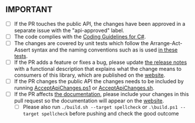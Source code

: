 <!-- Please provide a description of your changes above the IMPORTANT checklist -->


## IMPORTANT 

* [ ] If the PR touches the public API, the changes have been approved in a separate issue with the "api-approved" label.
* [ ] The code complies with the [Coding Guidelines for C#](https://www.csharpcodingguidelines.com/).
* [ ] The changes are covered by unit tests which follow the Arrange-Act-Assert syntax and the naming conventions such as is used [in these tests](../tree/main/Tests/FluentAssertions.Equivalency.Specs/MemberMatchingSpecs.cs#L51-L430).
* [ ] If the PR adds a feature or fixes a bug, please update [the release notes](../tree/main/docs/_pages/releases.md) with a functional description that explains what the change means to consumers of this library, which are published on the [website](https://awesomeassertions.org/releases).
* [ ] If the PR changes the public API the changes needs to be included by running [AcceptApiChanges.ps1](../tree/main/AcceptApiChanges.ps1) or [AcceptApiChanges.sh](../tree/main/AcceptApiChanges.sh).
* [ ] If the PR affects [the documentation](../tree/main/docs/_pages), please include your changes in this pull request so the documentation will appear on the [website](https://awesomeassertions.org/introduction).
    * [ ] Please also run `./build.sh --target spellcheck` or `.\build.ps1 --target spellcheck` before pushing and check the good outcome
